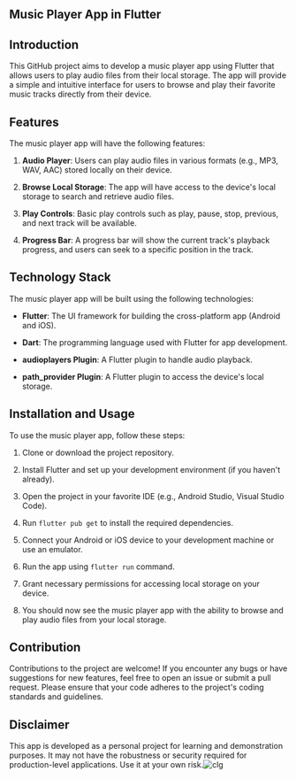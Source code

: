 ## Music Player App in Flutter

## Introduction

This GitHub project aims to develop a music player app using Flutter that allows users to play audio files from their local storage. The app will provide a simple and intuitive interface for users to browse and play their favorite music tracks directly from their device.

## Features

The music player app will have the following features:

1. **Audio Player**: Users can play audio files in various formats (e.g., MP3, WAV, AAC) stored locally on their device.

2. **Browse Local Storage**: The app will have access to the device's local storage to search and retrieve audio files.

3. **Play Controls**: Basic play controls such as play, pause, stop, previous, and next track will be available.

4. **Progress Bar**: A progress bar will show the current track's playback progress, and users can seek to a specific position in the track.


## Technology Stack

The music player app will be built using the following technologies:

- **Flutter**: The UI framework for building the cross-platform app (Android and iOS).

- **Dart**: The programming language used with Flutter for app development.

- **audioplayers Plugin**: A Flutter plugin to handle audio playback.

- **path_provider Plugin**: A Flutter plugin to access the device's local storage.

## Installation and Usage

To use the music player app, follow these steps:

1. Clone or download the project repository.

2. Install Flutter and set up your development environment (if you haven't already).

3. Open the project in your favorite IDE (e.g., Android Studio, Visual Studio Code).

4. Run `flutter pub get` to install the required dependencies.

5. Connect your Android or iOS device to your development machine or use an emulator.

6. Run the app using `flutter run` command.

7. Grant necessary permissions for accessing local storage on your device.

8. You should now see the music player app with the ability to browse and play audio files from your local storage.

## Contribution

Contributions to the project are welcome! If you encounter any bugs or have suggestions for new features, feel free to open an issue or submit a pull request. Please ensure that your code adheres to the project's coding standards and guidelines.

## Disclaimer

This app is developed as a personal project for learning and demonstration purposes. It may not have the robustness or security required for production-level applications. Use it at your own risk.![clg](https://github.com/Vasusn/music_app/assets/130688960/b6326f42-28c9-4f74-95f6-7f1944d48e25)
